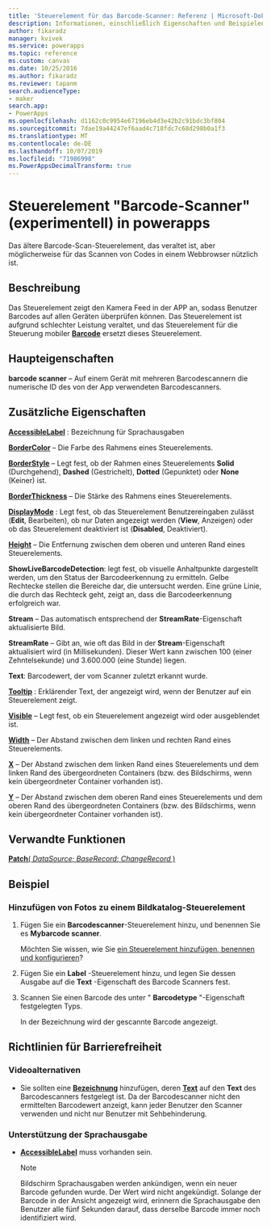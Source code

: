 ```yaml
---
title: 'Steuerelement für das Barcode-Scanner: Referenz | Microsoft-Dokumentation'
description: Informationen, einschließlich Eigenschaften und Beispielen, über das Barcode Scanner-Steuerelement
author: fikaradz
manager: kvivek
ms.service: powerapps
ms.topic: reference
ms.custom: canvas
ms.date: 10/25/2016
ms.author: fikaradz
ms.reviewer: tapanm
search.audienceType:
- maker
search.app:
- PowerApps
ms.openlocfilehash: d1162c0c9954e67196eb4d3e42b2c91bdc3bf804
ms.sourcegitcommit: 7dae19a44247ef6aad4c718fdc7c68d298b0a1f3
ms.translationtype: MT
ms.contentlocale: de-DE
ms.lasthandoff: 10/07/2019
ms.locfileid: "71986998"
ms.PowerAppsDecimalTransform: true
---
```

# <a name="web-barcode-scanner-control-experimental-in-powerapps"></a>Steuerelement "Barcode-Scanner" (experimentell) in powerapps

Das ältere Barcode-Scan-Steuerelement, das veraltet ist, aber möglicherweise für das Scannen von Codes in einem Webbrowser nützlich ist.

## <a name="description"></a>Beschreibung

Das Steuerelement zeigt den Kamera Feed in der APP an, sodass Benutzer Barcodes auf allen Geräten überprüfen können. Das Steuerelement ist aufgrund schlechter Leistung veraltet, und das Steuerelement für die Steuerung mobiler **[Barcode](control-new-barcode-scanner.md)** ersetzt dieses Steuerelement.

## <a name="key-properties"></a>Haupteigenschaften

**barcode scanner** – Auf einem Gerät mit mehreren Barcodescannern die numerische ID des von der App verwendeten Barcodescanners.

## <a name="additional-properties"></a>Zusätzliche Eigenschaften

**[AccessibleLabel](properties-accessibility.md)** : Bezeichnung für Sprachausgaben

**[BorderColor](properties-color-border.md)** – Die Farbe des Rahmens eines Steuerelements.

**[BorderStyle](properties-color-border.md)** – Legt fest, ob der Rahmen eines Steuerelements **Solid** (Durchgehend), **Dashed** (Gestrichelt), **Dotted** (Gepunktet) oder **None** (Keiner) ist.

**[BorderThickness](properties-color-border.md)** – Die Stärke des Rahmens eines Steuerelements.

**[DisplayMode](properties-core.md)** : Legt fest, ob das Steuerelement Benutzereingaben zulässt (**Edit**, Bearbeiten), ob nur Daten angezeigt werden (**View**, Anzeigen) oder ob das Steuerelement deaktiviert ist (**Disabled**, Deaktiviert).

**[Height](properties-size-location.md)** – Die Entfernung zwischen dem oberen und unteren Rand eines Steuerelements.

**ShowLiveBarcodeDetection**: legt fest, ob visuelle Anhaltpunkte dargestellt werden, um den Status der Barcodeerkennung zu ermitteln. Gelbe Rechtecke stellen die Bereiche dar, die untersucht werden. Eine grüne Linie, die durch das Rechteck geht, zeigt an, dass die Barcodeerkennung erfolgreich war.

**Stream** – Das automatisch entsprechend der **StreamRate**-Eigenschaft aktualisierte Bild.

**StreamRate** – Gibt an, wie oft das Bild in der **Stream**-Eigenschaft aktualisiert wird (in Millisekunden).  Dieser Wert kann zwischen 100 (einer Zehntelsekunde) und 3.600.000 (eine Stunde) liegen.

**Text**: Barcodewert, der vom Scanner zuletzt erkannt wurde.

**[Tooltip](properties-core.md)** : Erklärender Text, der angezeigt wird, wenn der Benutzer auf ein Steuerelement zeigt.

**[Visible](properties-core.md)** – Legt fest, ob ein Steuerelement angezeigt wird oder ausgeblendet ist.

**[Width](properties-size-location.md)** – Der Abstand zwischen dem linken und rechten Rand eines Steuerelements.

**[X](properties-size-location.md)** – Der Abstand zwischen dem linken Rand eines Steuerelements und dem linken Rand des übergeordneten Containers (bzw. des Bildschirms, wenn kein übergeordneter Container vorhanden ist).

**[Y](properties-size-location.md)** – Der Abstand zwischen dem oberen Rand eines Steuerelements und dem oberen Rand des übergeordneten Containers (bzw. des Bildschirms, wenn kein übergeordneter Container vorhanden ist).

## <a name="related-functions"></a>Verwandte Funktionen

[**Patch**( *DataSource*; *BaseRecord*; *ChangeRecord* )](../functions/function-patch.md)

## <a name="example"></a>Beispiel

### <a name="add-photos-to-an-image-gallery-control"></a>Hinzufügen von Fotos zu einem Bildkatalog-Steuerelement

1. Fügen Sie ein **Barcodescanner**-Steuerelement hinzu, und benennen Sie es **Mybarcode scanner**.

    Möchten Sie wissen, wie Sie [ein Steuerelement hinzufügen, benennen und konfigurieren](../add-configure-controls.md)?

1. Fügen Sie ein **Label** -Steuerelement hinzu, und legen Sie dessen Ausgabe auf die **Text** -Eigenschaft des Barcode Scanners fest.

1. Scannen Sie einen Barcode des unter " **Barcodetype** "-Eigenschaft festgelegten Typs.

    In der Bezeichnung wird der gescannte Barcode angezeigt.

## <a name="accessibility-guidelines"></a>Richtlinien für Barrierefreiheit

### <a name="video-alternatives"></a>Videoalternativen

* Sie sollten eine **[Bezeichnung](control-text-box.md)** hinzufügen, deren **[Text](properties-core.md)** auf den **Text** des Barcodescanners festgelegt ist. Da der Barcodescanner nicht den ermittelten Barcodewert anzeigt, kann jeder Benutzer den Scanner verwenden und nicht nur Benutzer mit Sehbehinderung.

### <a name="screen-reader-support"></a>Unterstützung der Sprachausgabe

* **[AccessibleLabel](properties-accessibility.md)** muss vorhanden sein.

    > [!NOTE]
  > Bildschirm Sprachausgaben werden ankündigen, wenn ein neuer Barcode gefunden wurde. Der Wert wird nicht angekündigt. Solange der Barcode in der Ansicht angezeigt wird, erinnern die Sprachausgabe den Benutzer alle fünf Sekunden darauf, dass derselbe Barcode immer noch identifiziert wird.
